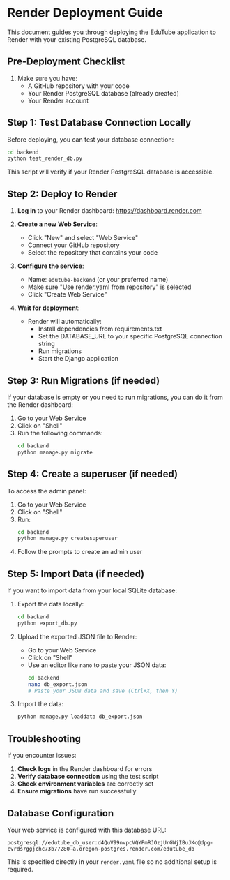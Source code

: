 # Render Deployment Guide

This document guides you through deploying the EduTube application to Render with your existing PostgreSQL database.

## Pre-Deployment Checklist

1. Make sure you have:
   - A GitHub repository with your code
   - Your Render PostgreSQL database (already created)
   - Your Render account

## Step 1: Test Database Connection Locally

Before deploying, you can test your database connection:

```bash
cd backend
python test_render_db.py
```

This script will verify if your Render PostgreSQL database is accessible.

## Step 2: Deploy to Render

1. **Log in** to your Render dashboard: https://dashboard.render.com

2. **Create a new Web Service**:
   - Click "New" and select "Web Service"
   - Connect your GitHub repository
   - Select the repository that contains your code

3. **Configure the service**:
   - Name: `edutube-backend` (or your preferred name)
   - Make sure "Use render.yaml from repository" is selected
   - Click "Create Web Service"

4. **Wait for deployment**:
   - Render will automatically:
     - Install dependencies from requirements.txt
     - Set the DATABASE_URL to your specific PostgreSQL connection string
     - Run migrations
     - Start the Django application

## Step 3: Run Migrations (if needed)

If your database is empty or you need to run migrations, you can do it from the Render dashboard:

1. Go to your Web Service
2. Click on "Shell"
3. Run the following commands:
   ```bash
   cd backend
   python manage.py migrate
   ```

## Step 4: Create a superuser (if needed)

To access the admin panel:

1. Go to your Web Service
2. Click on "Shell"
3. Run:
   ```bash
   cd backend
   python manage.py createsuperuser
   ```
4. Follow the prompts to create an admin user

## Step 5: Import Data (if needed)

If you want to import data from your local SQLite database:

1. Export the data locally:
   ```bash
   cd backend
   python export_db.py
   ```

2. Upload the exported JSON file to Render:
   - Go to your Web Service
   - Click on "Shell"
   - Use an editor like `nano` to paste your JSON data:
     ```bash
     cd backend
     nano db_export.json
     # Paste your JSON data and save (Ctrl+X, then Y)
     ```

3. Import the data:
   ```bash
   python manage.py loaddata db_export.json
   ```

## Troubleshooting

If you encounter issues:

1. **Check logs** in the Render dashboard for errors
2. **Verify database connection** using the test script
3. **Check environment variables** are correctly set
4. **Ensure migrations** have run successfully

## Database Configuration

Your web service is configured with this database URL:
```
postgresql://edutube_db_user:d4QuV99nvpcVQYPmRJOzjUrGWjIBuJKc@dpg-cvrds7ggjchc73b77280-a.oregon-postgres.render.com/edutube_db
```

This is specified directly in your `render.yaml` file so no additional setup is required. 
